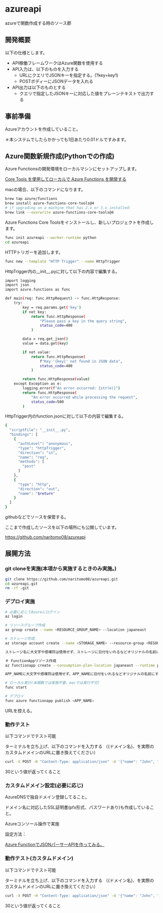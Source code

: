 # azureapi

azureで関数作成する時のソース郡

## 開発概要

以下の仕様とします。

* API稼働フレームワークはAzure関数を使用する
* API入力は、以下のものを入力する
  - URLにクエリでJSONキーを指定する。(?key=key1)
  - POSTボディーにJSONデータを入れる
* API出力は以下のものとする
  - クエリで指定したJSONキーに対応した値をプレーンテキストで出力する

## 事前準備

Azureアカウントを作成していること。

＊本システムでしたらかかっても1日あたり0.01ドルですみます。

## Azure関数新規作成(Pythonでの作成)

Azure Functionsの開発環境をローカルマシンにセットアップします。

[Core Tools を使用してローカルで Azure Functions を開発する](https://learn.microsoft.com/ja-jp/azure/azure-functions/functions-run-local?tabs=windows%2Cisolated-process%2Cnode-v4%2Cpython-v2%2Chttp-trigger%2Ccontainer-apps&pivots=programming-language-csharp)

macの場合、以下のコマンドになります。

```bash
brew tap azure/functions
brew install azure-functions-core-tools@4
# if upgrading on a machine that has 2.x or 3.x installed:
brew link --overwrite azure-functions-core-tools@4
```

Azure Functions Core Toolsをインストールし、新しいプロジェクトを作成します。

```bash
func init azureapi --worker-runtime python
cd azureapi
```

HTTPトリガーを追加します。

```bash
func new --template "HTTP Trigger" --name HttpTrigger
```

HttpTrigger内の__init__.pyに対して以下の内容で編集する。

```bash
import logging
import json
import azure.functions as func

def main(req: func.HttpRequest) -> func.HttpResponse:
    try:
        key = req.params.get('key')
        if not key:
            return func.HttpResponse(
                "Please pass a key in the query string",
                status_code=400
            )

        data = req.get_json()
        value = data.get(key)

        if not value:
            return func.HttpResponse(
                f"Key '{key}' not found in JSON data",
                status_code=400
            )

        return func.HttpResponse(value)
    except Exception as e:
        logging.error(f"An error occurred: {str(e)}")
        return func.HttpResponse(
            "An error occurred while processing the request",
            status_code=500
        )
```

HttpTrigger内のfunction.jsonに対して以下の内容で編集する。

```bash
{
  "scriptFile": "__init__.py",
  "bindings": [
    {
      "authLevel": "anonymous",
      "type": "httpTrigger",
      "direction": "in",
      "name": "req",
      "methods": [
        "post"
      ]
    },
    {
      "type": "http",
      "direction": "out",
      "name": "$return"
    }
  ]
}
```

githubなどでソースを保管する。

ここまで作成したソースを以下の場所にも公開しています。

https://github.com/naritomo08/azureapi

## 展開方法

### git cloneを実施(本項から実施するときのみ実施。)

```bash
git clone https://github.com/naritomo08/azureapi.git
cd azureapi.git
rm -rf .git
```

### デプロイ実施

```bash
# 必要に応じてAzureにログイン
az login

# リソースグループ作成
az group create --name <RESOURCE_GROUP_NAME> --location japaneast

# ストレージ作成
az storage account create --name <STORAGE_NAME> --resource-group <RESOURCE_GROUP_NAME>

ストレージ名に大文字や感嘆符は使用せず、ストレージに日付をいれるなどオリジナルの名前にする。

＃ FunctionAppリソース作成
az functionapp create --consumption-plan-location japaneast --runtime python --runtime-version 3.9 --functions-version 3 --name <APP_NAME> --os-type linux --storage-account <STORAGE_NAME> --resource-group <RESOURCE_GROUP>

APP_NAMEに大文字や感嘆符は使用せず、APP_NAMEに日付をいれるなどオリジナルの名前にする。

# ローカル実行(本関数では実施不要、macでは実行不可)
func start

# デプロイ
func azure functionapp publish <APP_NAME>
```

URLを控える。

### 動作テスト

以下コマンドでテスト可能

ターミナルを立ち上げ、以下のコマンドを入力する
（{ドメイン名}、を実際のカスタムドメインのURLに置き換えてください）

```bash
curl -X POST -H "Content-Type: application/json" -d '{"name": "John", "age": "30"}' "<URL>?key=age"
```

30という値が返ってくること

### カスタムドメイン設定(必要に応じ)

AzureDNSで独自ドメイン登録してること。

ドメイン名に対応したSSL証明書(pfx形式、パスワードあり)も作成していること。

Azureコンソール操作で実施

設定方法：

[Azure FunctionでJSONパーサーAPIを作ってみる。](https://qiita.com/drafts/80eb6e69128cad675db2)

### 動作テスト(カスタムドメイン)

以下コマンドでテスト可能

ターミナルを立ち上げ、以下のコマンドを入力する
（{ドメイン名}、を実際のカスタムドメインのURLに置き換えてください）

```bash
curl -X POST -H "Content-Type: application/json" -d '{"name": "John", "age": "30"}' "https://<カスタムドメイン名>/api/httptrigger?key=age"
```

30という値が返ってくること